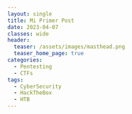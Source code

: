 ```yaml
---
layout: single
title: Mi Primer Post
date: 2023-04-07
classes: wide
header:
  teaser: /assets/images/masthead.png
  teaser_home_page: true
categories:
  - Pentesting
  - CTFs
tags:
  - CyberSecurity
  - HackTheBox
  - HTB
---
```

